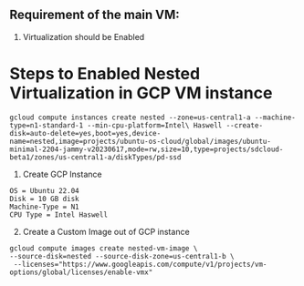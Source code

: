 ## Requirement of the main VM:

1. Virtualization should be Enabled

# Steps to Enabled Nested Virtualization in GCP VM instance
```
gcloud compute instances create nested --zone=us-central1-a --machine-type=n1-standard-1 --min-cpu-platform=Intel\ Haswell --create-disk=auto-delete=yes,boot=yes,device-name=nested,image=projects/ubuntu-os-cloud/global/images/ubuntu-minimal-2204-jammy-v20230617,mode=rw,size=10,type=projects/sdcloud-beta1/zones/us-central1-a/diskTypes/pd-ssd
```
1. Create GCP Instance
```
OS = Ubuntu 22.04
Disk = 10 GB disk
Machine-Type = N1
CPU Type = Intel Haswell
```
2. Create a Custom Image out of GCP instance
```
gcloud compute images create nested-vm-image \
--source-disk=nested --source-disk-zone=us-central1-b \
 --licenses="https://www.googleapis.com/compute/v1/projects/vm-options/global/licenses/enable-vmx"
```

